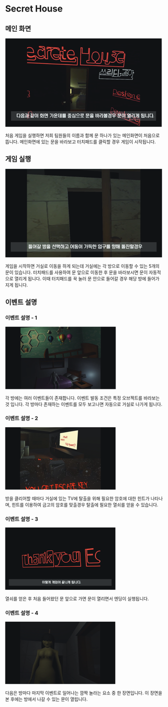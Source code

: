 # Secret House

## 메인 화면

![메인 화면](images/1.png)

처음 게임을 실행하면 저희 팀원들의 이름과 함께 문 하나가 있는 메인화면이 처음으로 뜹니다.
메인화면에 있는 문을 바라보고 터치패드를 클릭할 경우 게임이 시작됩니다.

## 게임 실행

![게임 실행](images/2.png)

게임을 시작하면 거실로 이동을 하게 되는데 거실에는 각 방으로 이동할 수 있는 5개의 문이 있습니다.
터치패드를 사용하여 문 앞으로 이동한 후 문을 바라보시면 문이 자동적으로 열리게 됩니다. 이때 터치패드를 꾹 눌러 문 안으로 들어갈 경우 해당 방에 들어가지게 됩니다.

## 이벤트 설명

### 이벤트 설명 - 1

![이벤트 설명 - 1](images/3.png)

각 방에는 여러 이벤트들이 존재합니다. 이벤트 발동 조건은 특정 오브젝트를 바라보는 것 입니다. 각 방마다 존재하는 이벤트를 모두 보고나면 자동으로 거실로 나가게 됩니다.

### 이벤트 설명 - 2

![이벤트 설명 - 2](images/4.png)

방을 클리어할 때마다 거실에 있는 TV에 탈출을 위해 필요한 암호에 대한 힌트가 나타나며, 힌트를 이용하여 금고의 암호를 맞출경우 탈출에 필요한 열쇠를 얻을 수 있습니다.

### 이벤트 설명 - 3

![이벤트 설명 - 3](images/5.png)

열쇠를 얻은 후 처음 들어왔던 문 앞으로 가면 문이 열리면서 엔딩이 실행됩니다.

### 이벤트 설명 - 4

![이벤트 설명 - 4](images/6.png)

다음은 방마다 마지막 이벤트로 일어나는 깜짝 놀라는 요소 중 한 장면입니다. 이 장면을 본 후에는 방에서 나갈 수 있는 문이 열립니다.
